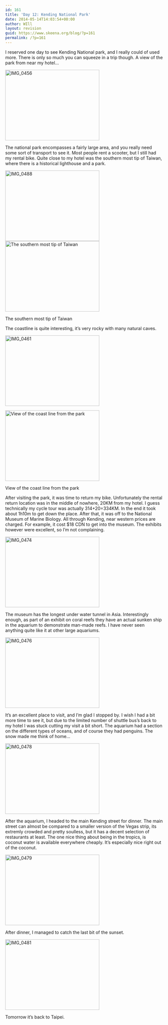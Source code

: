```yaml
---
id: 161
title: 'Day 12: Kending National Park'
date: 2014-05-14T14:03:54+00:00
author: WIll
layout: revision
guid: https://www.skeena.org/blog/?p=161
permalink: /?p=161
---
```

I reserved one day to see Kending National park, and I really could of used more. There is only so much you can squeeze in a trip though. A view of the park from near my hotel&#8230;

[<img loading="lazy" class="alignnone size-medium wp-image-148" src="https://www.skeena.org/blog/wp-content/uploads/2014/05/IMG_0456-300x225.jpg" alt="IMG_0456" width="300" height="225" srcset="https://www.skeena.org/blog/wp-content/uploads/2014/05/IMG_0456-300x225.jpg 300w, https://www.skeena.org/blog/wp-content/uploads/2014/05/IMG_0456-1024x768.jpg 1024w, https://www.skeena.org/blog/wp-content/uploads/2014/05/IMG_0456-500x375.jpg 500w, https://www.skeena.org/blog/wp-content/uploads/2014/05/IMG_0456.jpg 1632w" sizes="(max-width: 300px) 100vw, 300px" />](https://www.skeena.org/blog/wp-content/uploads/2014/05/IMG_0456.jpg)

The national park encompasses a fairly large area, and you really need some sort of transport to see it. Most people rent a scooter, but I still had my rental bike. Quite close to my hotel was the southern most tip of Taiwan, where there is a historical lighthouse and a park.

<img loading="lazy" class="alignnone size-medium wp-image-152" src="https://www.skeena.org/blog/wp-content/uploads/2014/05/IMG_0488-300x225.jpg" alt="IMG_0488" width="300" height="225" srcset="https://www.skeena.org/blog/wp-content/uploads/2014/05/IMG_0488-300x225.jpg 300w, https://www.skeena.org/blog/wp-content/uploads/2014/05/IMG_0488-1024x768.jpg 1024w, https://www.skeena.org/blog/wp-content/uploads/2014/05/IMG_0488-500x375.jpg 500w, https://www.skeena.org/blog/wp-content/uploads/2014/05/IMG_0488.jpg 1632w" sizes="(max-width: 300px) 100vw, 300px" /> 

<div id="attachment_149" style="width: 310px" class="wp-caption alignnone">
  <a href="https://www.skeena.org/blog/wp-content/uploads/2014/05/IMG_0460.jpg"><img aria-describedby="caption-attachment-149" loading="lazy" class="size-medium wp-image-149" src="https://www.skeena.org/blog/wp-content/uploads/2014/05/IMG_0460-300x225.jpg" alt="The southern most tip of Taiwan" width="300" height="225" srcset="https://www.skeena.org/blog/wp-content/uploads/2014/05/IMG_0460-300x225.jpg 300w, https://www.skeena.org/blog/wp-content/uploads/2014/05/IMG_0460-1024x768.jpg 1024w, https://www.skeena.org/blog/wp-content/uploads/2014/05/IMG_0460-500x375.jpg 500w, https://www.skeena.org/blog/wp-content/uploads/2014/05/IMG_0460.jpg 1632w" sizes="(max-width: 300px) 100vw, 300px" /></a>
  
  <p id="caption-attachment-149" class="wp-caption-text">
    The southern most tip of Taiwan
  </p>
</div>

The coastline is quite interesting, it&#8217;s very rocky with many natural caves.

[<img loading="lazy" class="alignnone size-medium wp-image-153" src="https://www.skeena.org/blog/wp-content/uploads/2014/05/IMG_0461-300x225.jpg" alt="IMG_0461" width="300" height="225" srcset="https://www.skeena.org/blog/wp-content/uploads/2014/05/IMG_0461-300x225.jpg 300w, https://www.skeena.org/blog/wp-content/uploads/2014/05/IMG_0461-1024x768.jpg 1024w, https://www.skeena.org/blog/wp-content/uploads/2014/05/IMG_0461-500x375.jpg 500w, https://www.skeena.org/blog/wp-content/uploads/2014/05/IMG_0461.jpg 1632w" sizes="(max-width: 300px) 100vw, 300px" />](https://www.skeena.org/blog/wp-content/uploads/2014/05/IMG_0461.jpg)

<div id="attachment_154" style="width: 310px" class="wp-caption alignnone">
  <a href="https://www.skeena.org/blog/wp-content/uploads/2014/05/IMG_0465.jpg"><img aria-describedby="caption-attachment-154" loading="lazy" class="size-medium wp-image-154" src="https://www.skeena.org/blog/wp-content/uploads/2014/05/IMG_0465-300x225.jpg" alt="View of the coast line from the park" width="300" height="225" srcset="https://www.skeena.org/blog/wp-content/uploads/2014/05/IMG_0465-300x225.jpg 300w, https://www.skeena.org/blog/wp-content/uploads/2014/05/IMG_0465-1024x768.jpg 1024w, https://www.skeena.org/blog/wp-content/uploads/2014/05/IMG_0465-500x375.jpg 500w, https://www.skeena.org/blog/wp-content/uploads/2014/05/IMG_0465.jpg 1632w" sizes="(max-width: 300px) 100vw, 300px" /></a>
  
  <p id="caption-attachment-154" class="wp-caption-text">
    View of the coast line from the park
  </p>
</div>

After visiting the park, it was time to return my bike. Unfortunately the rental return location was in the middle of nowhere, 20KM from my hotel. I guess technically my cycle tour was actually 314+20=334KM. In the end it took about 1h10m to get down the place. After that, it was off to the National Museum of Marine Biology. All through Kending, near western prices are charged. For example, it cost $18 CDN to get into the museum. The exhibits however were excellent, so I&#8217;m not complaining.

[<img loading="lazy" class="alignnone size-medium wp-image-155" src="https://www.skeena.org/blog/wp-content/uploads/2014/05/IMG_0474-300x225.jpg" alt="IMG_0474" width="300" height="225" srcset="https://www.skeena.org/blog/wp-content/uploads/2014/05/IMG_0474-300x225.jpg 300w, https://www.skeena.org/blog/wp-content/uploads/2014/05/IMG_0474-1024x768.jpg 1024w, https://www.skeena.org/blog/wp-content/uploads/2014/05/IMG_0474-500x375.jpg 500w, https://www.skeena.org/blog/wp-content/uploads/2014/05/IMG_0474.jpg 1632w" sizes="(max-width: 300px) 100vw, 300px" />](https://www.skeena.org/blog/wp-content/uploads/2014/05/IMG_0474.jpg)

The museum has the longest under water tunnel in Asia. Interestingly enough, as part of an exhibit on coral reefs they have an actual sunken ship in the aquarium to demonstrate man-made reefs. I have never seen anything quite like it at other large aquariums.

[<img loading="lazy" class="alignnone size-medium wp-image-156" src="https://www.skeena.org/blog/wp-content/uploads/2014/05/IMG_0476-300x225.jpg" alt="IMG_0476" width="300" height="225" srcset="https://www.skeena.org/blog/wp-content/uploads/2014/05/IMG_0476-300x225.jpg 300w, https://www.skeena.org/blog/wp-content/uploads/2014/05/IMG_0476-1024x768.jpg 1024w, https://www.skeena.org/blog/wp-content/uploads/2014/05/IMG_0476-500x375.jpg 500w, https://www.skeena.org/blog/wp-content/uploads/2014/05/IMG_0476.jpg 1632w" sizes="(max-width: 300px) 100vw, 300px" />](https://www.skeena.org/blog/wp-content/uploads/2014/05/IMG_0476.jpg)

It&#8217;s an excellent place to visit, and I&#8217;m glad I stopped by. I wish I had a bit more time to see it, but due to the limited number of shuttle bus&#8217;s back to my hotel I was stuck cutting my visit a bit short. The aquarium had a section on the different types of oceans, and of course they had penguins. The snow made me think of home&#8230;

[<img loading="lazy" class="alignnone size-medium wp-image-157" src="https://www.skeena.org/blog/wp-content/uploads/2014/05/IMG_0478-300x225.jpg" alt="IMG_0478" width="300" height="225" srcset="https://www.skeena.org/blog/wp-content/uploads/2014/05/IMG_0478-300x225.jpg 300w, https://www.skeena.org/blog/wp-content/uploads/2014/05/IMG_0478-1024x768.jpg 1024w, https://www.skeena.org/blog/wp-content/uploads/2014/05/IMG_0478-500x375.jpg 500w" sizes="(max-width: 300px) 100vw, 300px" />](https://www.skeena.org/blog/wp-content/uploads/2014/05/IMG_0478.jpg)

After the aquarium, I headed to the main Kending street for dinner. The main street can almost be compared to a smaller version of the Vegas strip, its extremly crowded and pretty soulless, but it has a decent selection of restaurants at least. The one nice thing about being in the tropics, is coconut water is available everywhere cheaply. It&#8217;s especially nice right out of the coconut.

[<img loading="lazy" class="alignnone size-medium wp-image-158" src="https://www.skeena.org/blog/wp-content/uploads/2014/05/IMG_0479-300x225.jpg" alt="IMG_0479" width="300" height="225" srcset="https://www.skeena.org/blog/wp-content/uploads/2014/05/IMG_0479-300x225.jpg 300w, https://www.skeena.org/blog/wp-content/uploads/2014/05/IMG_0479-1024x768.jpg 1024w, https://www.skeena.org/blog/wp-content/uploads/2014/05/IMG_0479-500x375.jpg 500w, https://www.skeena.org/blog/wp-content/uploads/2014/05/IMG_0479.jpg 1632w" sizes="(max-width: 300px) 100vw, 300px" />](https://www.skeena.org/blog/wp-content/uploads/2014/05/IMG_0479.jpg)

After dinner, I managed to catch the last bit of the sunset.

[<img loading="lazy" class="alignnone size-medium wp-image-159" src="https://www.skeena.org/blog/wp-content/uploads/2014/05/IMG_0481-300x225.jpg" alt="IMG_0481" width="300" height="225" srcset="https://www.skeena.org/blog/wp-content/uploads/2014/05/IMG_0481-300x225.jpg 300w, https://www.skeena.org/blog/wp-content/uploads/2014/05/IMG_0481-1024x768.jpg 1024w, https://www.skeena.org/blog/wp-content/uploads/2014/05/IMG_0481-500x375.jpg 500w, https://www.skeena.org/blog/wp-content/uploads/2014/05/IMG_0481.jpg 1632w" sizes="(max-width: 300px) 100vw, 300px" />](https://www.skeena.org/blog/wp-content/uploads/2014/05/IMG_0481.jpg)

Tomorrow it&#8217;s back to Taipei.

&nbsp;

&nbsp;

&nbsp;

&nbsp;

&nbsp;